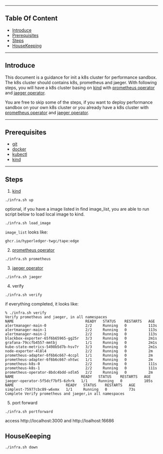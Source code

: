 
---
## Table Of Content

* [Introduce](#introduce)
* [Prerequisites](#prerequisites)
* [Steps](#steps)
* [HouseKeeping](#housekeeping)

---
## Introduce
This document is a guidance for init a k8s cluster for performance sandbox. The k8s cluster should contains k8s, prometheus and jaeger. With following steps, you will have a k8s cluster basing on [kind](https://kind.sigs.k8s.io) with 
[prometheus operator](https://github.com/prometheus-operator/kube-prometheus) and [jaeger operator](https://github.com/jaegertracing/jaeger-operator).

You are free to skip some of the steps, if you want to deploy performance sandbox on your own k8s cluster or you already have a k8s cluster with [prometheus operator](https://github.com/prometheus-operator/kube-prometheus) and [jaeger operator](https://github.com/jaegertracing/jaeger-operator).

---
## Prerequisites
- [git](https://github.com/)
- [docker](https://www.docker.com/)
- [kubectl](https://kubernetes.io/docs/tasks/tools/)
- [kind](https://kind.sigs.k8s.io)

---

## Steps
1. [kind](https://kind.sigs.k8s.io)
```shell
./infra.sh up
```

optional, if you have a image listed in find image_list, you are able to run script below to load local image to kind.
```shell
./infra.sh load_image
```
`image_list` looks like:
```shell
ghcr.io/hyperledger-twgc/tape:edge
```

2. [prometheus operator](https://github.com/prometheus-operator/kube-prometheus)
```shell
./infra.sh prometheus
```

3. [jaeger operator](https://github.com/jaegertracing/jaeger-operator)
```shell
./infra.sh jaeger
```

4. verify 
```shell
./infra.sh verify
```
if everything completed, it looks like:
```shell
% ./infra.sh verify
Verify prometheus and jaeger, in all namespaces
NAME                                 READY   STATUS    RESTARTS   AGE
alertmanager-main-0                  2/2     Running   0          113s
alertmanager-main-1                  2/2     Running   0          113s
alertmanager-main-2                  2/2     Running   0          113s
blackbox-exporter-65f6b65965-gg25r   3/3     Running   0          2m1s
grafana-79ccfb4557-mmtbj             1/1     Running   0          2m1s
kube-state-metrics-5498b5d7b-hsv7r   3/3     Running   0          2m1s
node-exporter-4l8l4                  2/2     Running   0          2m
prometheus-adapter-6f6b6c667-4ccpl   1/1     Running   0          2m
prometheus-adapter-6f6b6c667-xhtwc   1/1     Running   0          2m
prometheus-k8s-0                     2/2     Running   0          111s
prometheus-k8s-1                     2/2     Running   0          111s
prometheus-operator-8bdc4bdd-xdlm5   2/2     Running   0          2m
NAME                               READY   STATUS    RESTARTS   AGE
jaeger-operator-5f5dcf7bf5-6zhrk   1/1     Running   0          105s
NAME                        READY   STATUS    RESTARTS   AGE
simplest-75977cbc89-w6xmx   1/1     Running   0          73s
Complete Verify prometheus and jaeger,in all namespaces
```

5. port forward
```shell
./infra.sh portforward
```
access http://localhost:3000 and http://loalhost:16686

## HouseKeeping
```shell
./infra.sh down
```